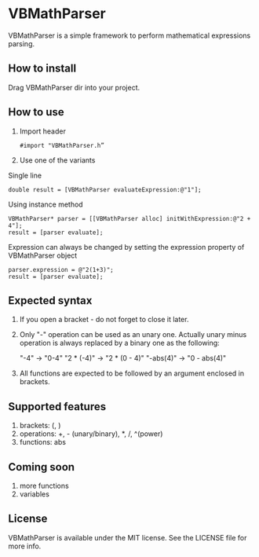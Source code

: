 VBMathParser
============

VBMathParser is a simple framework to perform mathematical expressions parsing.

## How to install
Drag VBMathParser dir into your project.

## How to use

1. Import header

    `#import "VBMathParser.h”`

2. Use one of the variants

Single line

    double result = [VBMathParser evaluateExpression:@"1"];

Using instance method

    VBMathParser* parser = [[VBMathParser alloc] initWithExpression:@"2 + 4"];
    result = [parser evaluate];

Expression can always be changed by setting the expression property of VBMathParser object

    parser.expression = @"2(1+3)";
    result = [parser evaluate];

## Expected syntax
1. If you open a bracket - do not forget to close it later.
2. Only "-" operation can be used as an unary one. Actually unary minus operation is always replaced by a binary one as the following: 

    "-4" -> "0-4"
    "2 * (-4)" -> "2 * (0 - 4)"
    "-abs(4)" -> "0 - abs(4)"

3. All functions are expected to be followed by an argument enclosed in brackets. 

## Supported features
1. brackets: (, )
2. operations: +, - (unary/binary), *, /, ^(power)
3. functions: abs

## Coming soon
1. more functions 
2. variables

## License
VBMathParser is available under the MIT license. See the LICENSE file for more info.
